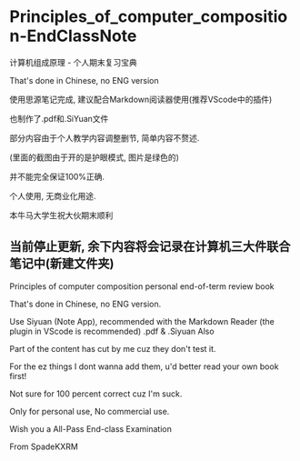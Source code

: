 # Principles_of_computer_composition-EndClassNote
计算机组成原理 - 个人期末复习宝典

That's done in Chinese, no ENG version

使用思源笔记完成, 建议配合Markdown阅读器使用(推荐VScode中的插件)

也制作了.pdf和.SiYuan文件

部分内容由于个人教学内容调整删节, 简单内容不赘述.

(里面的截图由于开的是护眼模式, 图片是绿色的)

并不能完全保证100%正确.

个人使用, 无商业化用途.

本牛马大学生祝大伙期末顺利


当前停止更新, 余下内容将会记录在计算机三大件联合笔记中(新建文件夹)
---

Principles of computer composition personal end-of-term review book

That's done in Chinese, no ENG version.

Use Siyuan (Note App), recommended with the Markdown Reader (the plugin in VScode is recommended)
.pdf & .Siyuan Also

Part of the content has cut by me cuz they don't test it.

For the ez things I dont wanna add them, u'd better read your own book first!

Not sure for 100 percent correct cuz I'm suck.

Only for personal use, No commercial use.

Wish you a All-Pass End-class Examination

From SpadeKXRM
